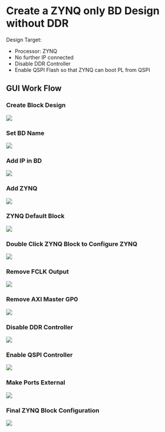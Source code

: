 # Create a ZYNQ only BD Design without DDR
Design Target:

- Processor: ZYNQ
- No further IP connected
- Disable DDR Controller
- Enable QSPI Flash so that ZYNQ can boot PL from QSPI

## GUI Work Flow

### Create Block Design
![](../images/Vivado-CreateBD.png)

### Set BD Name
![](../images/Vivado-CreateBD-Name.png)

### Add IP in BD
![](../images/Vivado-CreateBD-AddIp.png)

### Add ZYNQ
![](../images/Vivado-CreateBD-AddZynq.png)

### ZYNQ Default Block
![](../images/Vivado-CreateBD-ZynqDefault.png)

### Double Click ZYNQ Block to Configure ZYNQ
![](../images/Vivado-CreateBD-ZynqConfigDefault.png)

### Remove FCLK Output
![](../images/Vivado-CreateBD-ZynqRemoveFclk.png)

### Remove AXI Master GP0
![](../images/Vivado-CreateBD-ZynqRemoveGP0M.png)

### Disable DDR Controller
![](../images/Vivado-CreateBD-ZynqRemoveDDR.png)

### Enable QSPI Controller
![](../images/Vivado-CreateBD-ZynqEnableQSPI.png)

### Make Ports External
![](../images/Vivado-CreateBD-MakePortsExternal.png)

### Final ZYNQ Block Configuration
![](../images/Vivado-CreateBD-FinalBD.png)